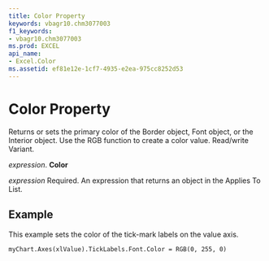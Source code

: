 ```yaml
---
title: Color Property
keywords: vbagr10.chm3077003
f1_keywords:
- vbagr10.chm3077003
ms.prod: EXCEL
api_name:
- Excel.Color
ms.assetid: ef81e12e-1cf7-4935-e2ea-975cc8252d53
---
```



# Color Property

Returns or sets the primary color of the Border object, Font object, or the Interior object. Use the RGB function to create a color value. Read/write Variant.

 _expression_. **Color**

 _expression_ Required. An expression that returns an object in the Applies To List.


## Example

This example sets the color of the tick-mark labels on the value axis.


```
myChart.Axes(xlValue).TickLabels.Font.Color = RGB(0, 255, 0)
```


